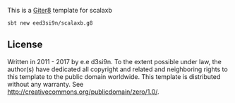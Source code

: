 This is a [Giter8][g8] template for scalaxb

```
sbt new eed3si9n/scalaxb.g8
```

License
-------
Written in 2011 - 2017 by e.e d3si9n.
To the extent possible under law, the author(s) have dedicated all copyright and related and neighboring rights to
this template to the public domain worldwide. This template is distributed without any warranty.
See <http://creativecommons.org/publicdomain/zero/1.0/>.

[g8]: http://www.foundweekends.org/giter8/
